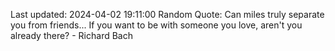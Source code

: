 Last updated: 2024-04-02 19:11:00
Random Quote: Can miles truly separate you from friends... If you want to be with someone you love, aren't you already there? - Richard Bach